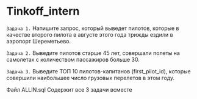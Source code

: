 # Tinkoff_intern
`Задача 1.` Напишите запрос, который выведет пилотов, которые в качестве второго пилота в
            августе этого года трижды ездили в аэропорт Шереметьево. 


`Задача 2.` Выведите пилотов старше 45 лет, совершали полеты на самолетах с количеством
            пассажиров больше 30.


`Задача 3.` Выведите ТОП 10 пилотов-капитанов (first_pilot_id), которые совершили наибольшее
            число грузовых перелетов в этом году.
            
            
Файл ALLIN.sql Содержит все 3 задачи всместе
